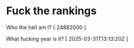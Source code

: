 # Fuck the rankings

Who the hell am I?
{ 24882000 }

What fucking year is it?
[ 2025-03-31T13:13:20Z ]
